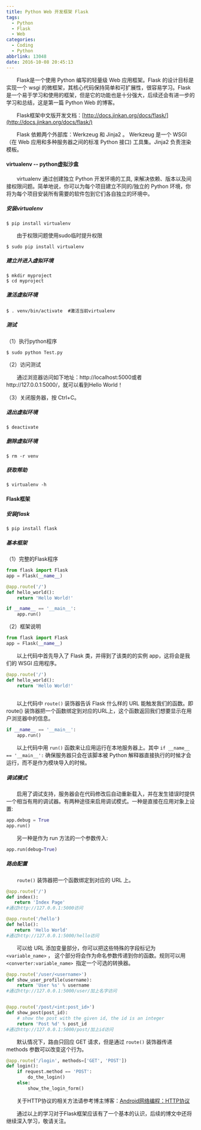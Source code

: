 ```yaml
---
title: Python Web 开发框架 Flask
tags:
  - Python
  - Flask
  - Web
categories:
  - Coding
  - Python
abbrlink: 13048
date: 2016-10-08 20:45:13
---
```



　　Flask是一个使用 Python 编写的轻量级 Web 应用框架。Flask 的设计目标是实现一个 wsgi 的微框架，其核心代码保持简单和可扩展性，很容易学习。Flask是一个易于学习和使用的框架，但是它的功能也是十分强大，后续还会有进一步的学习和总结，这是第一篇 Python Web 的博客。

<!--more-->

　　Flask框架中文版开发文档：[http://docs.jinkan.org/docs/flask/](http://docs.jinkan.org/docs/flask/)

　　Flask 依赖两个外部库：Werkzeug 和 Jinja2 。 Werkzeug 是一个 WSGI（在 Web 应用和多种服务器之间的标准 Python 接口) 工具集。Jinja2 负责渲染模板。

#### virtualenv -- python虚拟沙盒

　　virtualenv 通过创建独立 Python 开发环境的工具, 来解决依赖、版本以及间接权限问题。简单地说，你可以为每个项目建立不同的/独立的 Python 环境，你将为每个项目安装所有需要的软件包到它们各自独立的环境中。

##### 安装virtualenv

```shell
$ pip install virtualenv
```
　　由于权限问题使用sudo临时提升权限

```shell
$ sudo pip install virtualenv
```

##### 建立并进入虚拟环境

```shell
$ mkdir myproject
$ cd myproject
```


##### 激活虚拟环境

```shell
$ . venv/bin/activate  #激活当前virtualenv
```

##### 测试

（1）执行python程序

```shell
$ sudo python Test.py
```

（2）访问测试

　　通过浏览器访问如下地址：http://localhost:5000或者http://127.0.0.1:5000/，就可以看到Hello World！

（3）关闭服务器，按 Ctrl+C。

##### 退出虚拟环境

```shell
$ deactivate
```

##### 删除虚拟环境

```shell
$ rm -r venv
```

##### 获取帮助

```shell
$ virtualenv -h
```

#### Flask框架

##### 安装flask

```shell
$ pip install flask
```

##### 基本框架

（1）完整的Flask程序

```python
from flask import Flask
app = Flask(__name__)

@app.route('/')
def hello_world():
    return 'Hello World!'

if __name__ == '__main__':
    app.run()
```

（2）框架说明

```PYTHON
from flask import Flask
app = Flask(__name__)
```
　　以上代码中首先导入了 Flask 类，并得到了该类的的实例 app，这将会是我们的 WSGI 应用程序。

```python
@app.route('/')
def hello_world():
    return 'Hello World!'
 
```
　　以上代码中 `route()` 装饰器告诉 Flask 什么样的 URL 能触发我们的函数。即route() 装饰器把一个函数绑定到对应的URL上，这个函数返回我们想要显示在用户浏览器中的信息。

```python
if __name__ == '__main__':
    app.run()
```

　　以上代码中用 `run()` 函数来让应用运行在本地服务器上。其中 `if __name__ == '__main__':` 确保服务器只会在该脚本被 Python 解释器直接执行的时候才会运行，而不是作为模块导入的时候。

##### 调试模式

　　启用了调试支持，服务器会在代码修改后自动重新载入，并在发生错误时提供一个相当有用的调试器。有两种途径来启用调试模式。一种是直接在应用对象上设置:


```python
app.debug = True
app.run()
```

　　另一种是作为 run 方法的一个参数传入:

```python
app.run(debug=True)
```

##### 路由配置

　　`route()` 装饰器把一个函数绑定到对应的 URL 上。

 ```python
@app.route('/')
def index():
    return 'Index Page'
#通过http://127.0.0.1:5000访问

@app.route('/hello')
def hello():
    return 'Hello World'
#通过http://127.0.0.1:5000/hello访问
 ```

　　可以给 URL 添加变量部分，你可以把这些特殊的字段标记为 `<variable_name>` ， 这个部分将会作为命名参数传递到你的函数。规则可以用 `<converter:variable_name> `指定一个可选的转换器。

```python
@app.route('/user/<username>')
def show_user_profile(username):
    return 'User %s' % username
#通过http://127.0.0.1:5000/user/加上名字访问


@app.route('/post/<int:post_id>')
def show_post(post_id):
    # show the post with the given id, the id is an integer
    return 'Post %d' % post_id
#通过http://127.0.0.1:5000/post/加上id访问
```

　　默认情况下，路由只回应 GET 请求，但是通过 `route()` 装饰器传递 methods 参数可以改变这个行为。

```python
@app.route('/login', methods=['GET', 'POST'])
def login():
    if request.method == 'POST':
        do_the_login()
    else:
        show_the_login_form()
```

　　关于HTTP协议的相关方法请参考博主博客：[Android网络编程：HTTP协议](http://fanzhenyu.me/2016/08/22/Android%E7%BD%91%E7%BB%9C%E7%BC%96%E7%A8%8B%EF%BC%9AHTTP%E5%8D%8F%E8%AE%AE/)

　　通过以上的学习对于Flask框架应该有了一个基本的认识，后续的博文中还将继续深入学习，敬请关注。